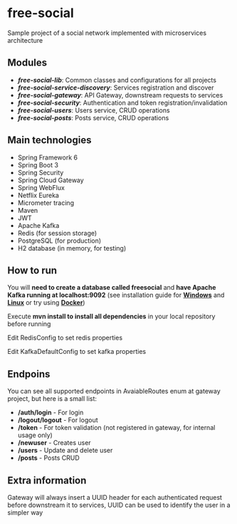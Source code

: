 # free-social

Sample project of a social network implemented with microservices architecture

## Modules

* _**free-social-lib**_: Common classes and configurations for all projects
* _**free-social-service-discovery**_: Services registration and discover
* _**free-social-gateway**_: API Gateway, downstream requests to services
* _**free-social-security**_: Authentication and token registration/invalidation
* _**free-social-users**_: Users service, CRUD operations
* _**free-social-posts**_: Posts service, CRUD operations

## Main technologies

* Spring Framework 6
* Spring Boot 3
* Spring Security
* Spring Cloud Gateway
* Spring WebFlux
* Netflix Eureka  
* Micrometer tracing
* Maven
* JWT
* Apache Kafka
* Redis (for session storage)
* PostgreSQL (for production)
* H2 database (in memory, for testing)

## How to run

You will **need to create a database called freesocial** and **have Apache Kafka running at localhost:9092** (see installation guide for **[Windows](https://www.geeksforgeeks.org/how-to-install-and-run-apache-kafka-on-windows/)** and **[Linux](https://www.geeksforgeeks.org/how-to-install-kafka-with-zookeeper-on-ubuntu/)** or try using **[Docker](https://www.conduktor.io/kafka/how-to-start-kafka-using-docker/)**)

Execute **mvn install to install all dependencies** in your local repository before running

Edit RedisConfig to set redis properties

Edit KafkaDefaultConfig to set kafka properties

## Endpoins

You can see all supported endpoints in AvaiableRoutes enum at gateway project, but here is a small list:

* **/auth/login** - For login
* **/logout/logout** - For logout
* **/token** - For token validation (not registered in gateway, for internal usage only)
* **/newuser** - Creates user
* **/users** - Update and delete user
* **/posts** - Posts CRUD

## Extra information

Gateway will always insert a UUID header for each authenticated request before downstream it to services, UUID can be used to identify the user in a simpler way